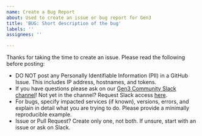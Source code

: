 ```yaml
---
name: Create a Bug Report
about: Used to create an issue or bug report for Gen3
title: 'BUG: Short description of the bug'
labels: ''
assignees: ''

---
```


Thanks for taking the time to create an issue. Please read the following before posting:

- DO NOT post any Personally Identifiable Information (PII) in a GitHub Issue.  This includes IP address, hostnames, and tokens.
- If you have questions please ask on our [Gen3 Community Slack channel](https://app.slack.com/client/T03A08KRA/C03A08KRY)! Not yet in the channel? Request Slack access [here](https://docs.google.com/forms/d/e/1FAIpQLSczyhhOXeCK9FdVtpQpelOHYnRj1EAq1rwwnm9q6cPAe5a7ug/viewform).
- For bugs, specify impacted services (if known), versions, errors, and explain in detail what you are trying to do.  Please provide a minimally reproducible example.
- Issue or Pull Request? Create only one, not both.  If unsure, start with an issue or ask on Slack.
